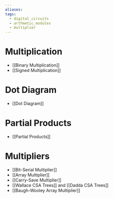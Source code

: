 ```yaml
---
aliases: 
tags:
  - digital_circuits
  - arthmetic_modules
  - multiplier
---
```

# Multiplication

- [[Binary Multiplication]]
- [[Signed Multiplication]]

# Dot Diagram

- [[Dot Diagram]]

# Partial Products

- [[Partial Products]]

# Multipliers

- [[Bit-Serial Multiplier]]
- [[Array Multiplier]]
- [[Carry-Save Multiplier]]
- [[Wallace CSA Trees]] and [[Dadda CSA Trees]]
- [[Baugh-Wooley Array Multiplier]]
